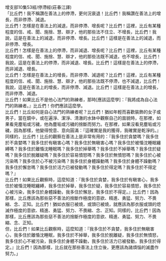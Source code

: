 增支部10集53經/停滯經(莊春江譯)  
「比丘們！我不稱讚在善法上的停滯，更何況衰退！比丘們！我稱讚在善法上的增長，而非停滯、減退。  
比丘們！怎樣是在善法上的減退，而非停滯、增長呢？比丘們！這裡，比丘有某種程度的信、戒、聞、施捨、慧、辯才，他的那些法不住立、不增長，比丘們！我說，這是在善法上的減退，而非停滯、增長。比丘們！這樣是在善法上的減退，而非停滯、增長。  
比丘們！怎樣是在善法上的停滯，而非減退、增長呢？比丘們！這裡，比丘有某種程度的信、戒、聞、施捨、慧、辯才，他的那些法既不減退，也不增長，比丘們！我說，這是在善法上的停滯，而非減退、增長。比丘們！這樣是在善法上的停滯，而非減退、增長。  
比丘們！怎樣是在善法上的增長，而非停滯、減退呢？比丘們！這裡，比丘有某種程度的信、戒、聞、施捨、慧、辯才，他的那些法既不停滯，也不減退，比丘們！我說，這是在善法上的增長，而非停滯、減退。比丘們！這樣是在善法上的增長，而非停滯、減退。  
比丘們！如果比丘不是他心法門的熟練者，那時[應該這麼學]：『我將成為自心法門的熟練者。』比丘們！你們應該這麼學。  
比丘們！比丘如何是自心法門的熟練者呢？比丘們！猶如年輕而喜歡裝飾的女子或男子，當在鏡中，或在遍淨、潔淨、清澈的水鉢中觀察自己的面貌時，在那裡，如果看見塵垢或污穢，他為塵垢或污穢的捨斷而努力。在那裡，如果沒看見塵垢或污穢，因為那樣，他變得悅意、意向圓滿：『這確實是我的獲得，我確實是乾淨的。』同樣的，比丘們！比丘的觀察在善法上是非常有用的：『我多住於貪婪嗎？我多住於不貪婪嗎？我多住於有瞋害心嗎？我多住於無瞋害心嗎？我多住於被惛沈睡眠纏縛嗎？我多住於離惛沈睡眠嗎？我多住於掉舉嗎？我多住於不掉舉嗎？我多住於疑嗎？我多住於脫離疑嗎？我多住於容易憤怒嗎？我多住於無憤怒嗎？我多住於心被污染嗎？我多住於心不被污染嗎？我多住於身體躁動嗎？我多住於身體不躁動嗎？我多住於懈怠嗎？我多住於活力已被發動嗎？我多住於得定嗎？我多住於不得定嗎？』  
比丘們！如果比丘觀察時，這麼知道：『我多住於貪婪，我多住於有瞋害心，我多住於被惛沈睡眠纏縛，我多住於掉舉，我多住於疑，我多住於容易憤怒，我多住於心被污染，我多住於身體躁動，我多住於懈怠，我多住於不得定。』比丘們！因為那樣，比丘應該為那些惡不善法的捨斷作極度的意欲、精進、勇猛、努力、不畏縮、念、正知。比丘們！猶如衣服已被燒，或頭已被燒，就應該為那衣服或頭的熄滅作極度的意欲、精進、勇猛、努力、不畏縮、念、正知。同樣的，比丘們！因為那樣，比丘應該為那些惡不善法的捨斷作極度的意欲、精進、勇猛、努力、不畏縮、念、正知。  
但，比丘們！如果比丘觀察時，這麼知道：『我多住於不貪婪，我多住於無瞋害心，我多住於離惛沈睡眠，我多住於不掉舉，我多住於脫離疑，我多住於無憤怒，我多住於心不被污染，我多住於身體不躁動，我多住於活力已被發動，我多住於得定。』比丘們！因為那樣，比丘就在那些善法上住立後，更應該為諸煩惱的滅盡作努力。」  
  
  
